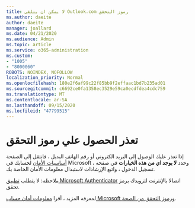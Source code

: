 ```yaml
---
title: لا يمكن ان يتلقى Outlook.com رموز التحقق
ms.author: daeite
author: daeite
manager: joallard
ms.date: 04/21/2020
ms.audience: Admin
ms.topic: article
ms.service: o365-administration
ms.custom:
- "1005"
- "8000060"
ROBOTS: NOINDEX, NOFOLLOW
localization_priority: Normal
ms.openlocfilehash: 180e2f6af99c22f85bb9f2effaac1bd7b235ad01
ms.sourcegitcommit: c6692ce0fa1358ec3529e59ca0ecdfdea4cdc759
ms.translationtype: MT
ms.contentlocale: ar-SA
ms.lasthandoff: 09/15/2020
ms.locfileid: "47799515"
---
```

# <a name="cant-get-verification-codes"></a>تعذر الحصول علي رموز التحقق

إذا تعذر عليك الوصول إلى البريد الكتروني أو رقم الهاتف البديل ، فانتقل إلى الصفحة [أساسيات الأمان](https://account.microsoft.com/security) لحسابك في Microsoft ، وحدد **لا يوجد اي من هذه الخيارات** في صفحه تسجيل الدخول ، واتبع الإرشادات لاستبدال معلومات الأمان الخاصة بك.

*ملاحظه:* لا يتطلب [تطبيق Microsoft Authenticator](https://go.microsoft.com/fwlink/?linkid=2016117) اتصالا بالإنترنت لتزويدك برمز تحقق.

لمعرفه المزيد ، أقرا [معلومات أمان حساب Microsoft ورموز التحقق من الصحة](https://support.microsoft.com/help/12428/).
